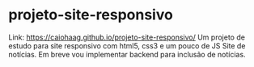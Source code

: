 # projeto-site-responsivo

Link: https://caiohaag.github.io/projeto-site-responsivo/
Um projeto de estudo para site responsivo com html5, css3 e um pouco de JS
Site de notícias. Em breve vou implementar backend para inclusão de notícias.
